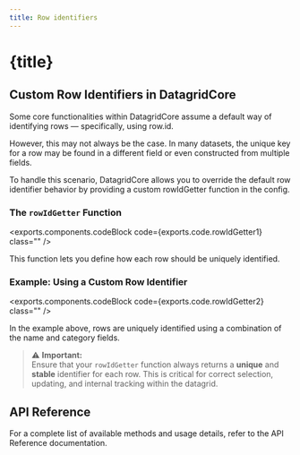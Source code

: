 ```yaml
---
title: Row identifiers
---
```


<script>
	import {exports} from './exports.ts'
</script>

# {title}

## Custom Row Identifiers in DatagridCore
Some core functionalities within DatagridCore assume a default way of identifying rows — specifically, using row.id.

However, this may not always be the case. In many datasets, the unique key for a row may be found in a different field or even constructed from multiple fields.

To handle this scenario, DatagridCore allows you to override the default row identifier behavior by providing a custom rowIdGetter function in the config.

### The `rowIdGetter` Function


<exports.components.codeBlock code={exports.code.rowIdGetter1} class="" />

This function lets you define how each row should be uniquely identified.



### Example: Using a Custom Row Identifier

<exports.components.codeBlock code={exports.code.rowIdGetter2} class="" />

In the example above, rows are uniquely identified using a combination of the name and category fields.


> ⚠️ **Important:**<br>
> Ensure that your `rowIdGetter` function always returns a **unique** and **stable** identifier for each row. This is critical for correct selection, updating, and internal tracking within the datagrid.

## API Reference

For a complete list of available methods and usage details, refer to the API Reference documentation.
